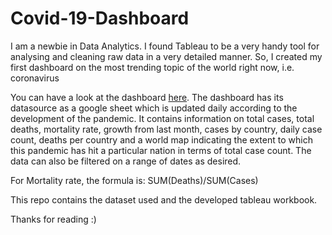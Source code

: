 # Covid-19-Dashboard
I am a newbie in Data Analytics. I found Tableau to be a very handy tool for analysing and cleaning raw data in a very detailed manner. So, I created my first dashboard on the most trending topic of the world right now, i.e. coronavirus

You can have a look at the dashboard [here](https://public.tableau.com/profile/umika.singh#!/vizhome/Covid-19DashboardbyUmikaSingh/Covid-19Dashboard?publish=yes).
The dashboard has its datasource as a google sheet which is updated daily according to the development of the pandemic. It contains information on total cases, total deaths, mortality rate, growth from last month, cases by country, daily case count, deaths per country and a world map indicating the extent to which this pandemic has hit a particular nation in terms of total case count. The data can also be filtered on a range of dates as desired.

For Mortality rate, the formula is: SUM(Deaths)/SUM(Cases)

This repo contains the dataset used and the developed tableau workbook.

Thanks for reading :)
